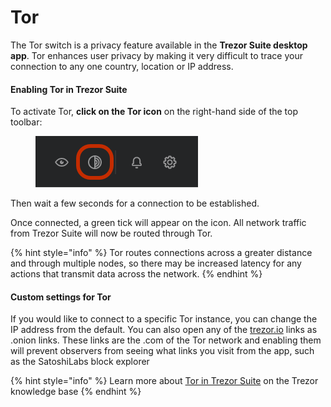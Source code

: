 # Tor

The Tor switch is a privacy feature available in the **Trezor Suite desktop app**. Tor enhances user privacy by making it very difficult to trace your connection to any one country, location or IP address.

#### Enabling Tor in Trezor Suite

To activate Tor, **click on the Tor icon** on the right-hand side of the top toolbar:&#x20;

<figure><img src="../../.gitbook/assets/Tor_in-Suite_Highlight.png" alt=""><figcaption></figcaption></figure>

Then wait a few seconds for a connection to be established.

Once connected, a green tick will appear on the icon. All network traffic from Trezor Suite will now be routed through Tor.

{% hint style="info" %}
Tor routes connections across a greater distance and through multiple nodes, so there may be increased latency for any actions that transmit data across the network.
{% endhint %}

#### Custom settings for Tor

If you would like to connect to a specific Tor instance, you can change the IP address from the default. You can also open any of the [trezor.io](http://trezor.io) links as .onion links. These links are the .com of the Tor network and enabling them will prevent observers from seeing what links you visit from the app, such as the SatoshiLabs block explorer

{% hint style="info" %}
Learn more about [Tor in Trezor Suite](https://trezor.io/learn/a/tor-in-trezor-suite-app) on the Trezor knowledge base
{% endhint %}
